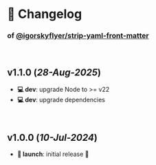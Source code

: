 # 📒 Changelog

### of [@igorskyflyer/strip-yaml-front-matter](https://github.com/igorskyflyer/npm-strip-yaml-front-matter)

<br>

## v1.1.0 (*28-Aug-2025*)

- **💻 dev**: upgrade Node to >= v22
- **💻 dev**: upgrade dependencies

<br>

## v1.0.0 (*10-Jul-2024*)

- **🚀 launch**: initial release 🎉
